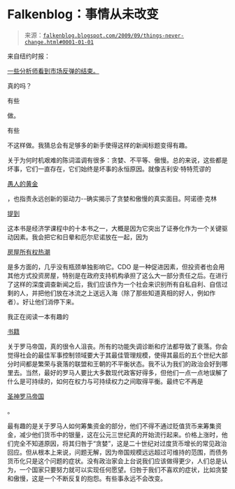 <!--yml

类别：未分类

日期：2024-05-12 21:50:24

-->

# Falkenblog：事情从未改变

> 来源：[`falkenblog.blogspot.com/2009/09/things-never-change.html#0001-01-01`](http://falkenblog.blogspot.com/2009/09/things-never-change.html#0001-01-01)

来自纽约时报：

[一些分析师看到市场反弹的结束。](http://www.nytimes.com/2009/08/31/business/31markets.html)

真的吗？

有些

做。

有些

不这样做。我猜总会有足够多的新手使得这样的新闻标题变得有趣。

关于为何时机艰难的陈词滥调有很多：贪婪、不平等、傲慢。总的来说，这些都是坏事，它们一直存在，它们始终是坏事的永恒原因。就像吉利安·特特荒谬的

[愚人的黄金](http://www.nytimes.com/2009/06/14/books/review/Barrett-t.html)

，也指责永远创新的驱动力--确实揭示了贪婪和傲慢的真实面目。阿诺德·克林

[提到](http://econlog.econlib.org/archives/2009/08/greg_mankiws_pr.html)

这本书是经济学课程中的十本书之一，大概是因为它突出了证券化作为一个关键驱动因素。我会把它和日晕和厄尔尼诺放在一起，因为

[房屋所有权热潮](http://www.amazon.com/Our-Lot-Real-Estate-Came/dp/1596914793//vdare)

是多方面的，几乎没有瓶颈单独影响它。CDO 是一种促进因素，但投资者也会用其他方式投资房屋，特别是在政府支持机构承担了这么大一部分责任之后。在进行了这样的深度调查新闻之后，我们应该作为一个社会来识别所有自私自利、自信过剩的人，并把他们放在冰流之上送远入海（除了那些知道真相的好人，例如作者）。好让他们消停下来。

我正在阅读一本有趣的

[书籍](http://www.amazon.com/Ancient-Rome-Military-Political-History/dp/0521809185)

关于罗马帝国，真的很令人沮丧。所有的功能失调诊断和疗法都导致了衰落。你会觉得社会的最佳军事控制领域要大于其最佳管理规模，使得其最后的五个世纪大部分时间都是繁荣与衰落的联盟和王朝的不平衡状态。我不认为我们的政治会好到哪里去。当然，最好的罗马人要比大多数现代政客好得多，但他们一点一点地误解了什么是可持续的，如何在权力与可持续权力之间取得平衡。最终它不再是

[圣神罗马帝国](http://www.mentalfloss.com/difference/roman-empire-vs-holy-roman-empire/)

。

最有趣的是关于罗马人如何筹集资金的部分，他们不得不通过贬值货币来筹集资金，减少他们货币中的银量，这在公元三世纪真的开始流行起来。价格上涨时，他们完全不知道原因，将其归咎于“贪婪”，这是二十世纪对过度货币增长的常见政治回应。但从根本上来说，问题无解，因为帝国规模远远超过可维持的范围，而债务货币化只是这个问题的症状。没有政治家会上台说我们应该做得更少，人们总是认为，一个国家只要努力就可以实现任何愿望。归咎于我们不喜欢的症状，比如贪婪和傲慢，这是一个不断反复的抱怨。有些事永远不会改变。
